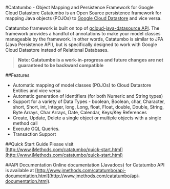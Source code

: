 #Catatumbo - Object Mapping and Persistence Framework for Google Cloud Datastore 
Catatumbo is an Open Source persistence framework for mapping Java objects (POJOs) to 
[Google Cloud Datastore](https://cloud.google.com/datastore/) and vice versa. 

Catatumbo framework is built on top of 
[gcloud-java-datasource API](https://github.com/GoogleCloudPlatform/gcloud-java/tree/master/gcloud-java-datastore). 
The framework provides a handful of annotations to make your model classes manageable by the framework. In other words, 
Catatumbo is similar to JPA (Java Persistence API), but is specifically designed to work with Google Cloud Datastore 
instead of Relational Databases.  

> **Note: Catatumbo is a work-in-progress and future changes are not guaranteed to be backward compatible**

##Features
* Automatic mapping of model classes (POJOs) to Cloud Datastore Entities and vice versa
* Automatic generation of Identifiers (for both Numeric and String types)  
* Support for a variety of Data Types - boolean, Boolean, char, Character, short, Short, int, Integer, long, Long, float, Float, double, Double, String, Byte Arrays, Char 
Arrays, Date, Calendar, Keys/Key References
* Create, Update, Delete a single object or multiple objects with a single method call
* Execute GQL Queries. 
* Transaction Support  

##Quick Start Guide 
Please visit [http://www.jMethods.com/catatumbo/quick-start.html](http://www.jMethods.com/catatumbo/quick-start.html)

##API Documentation 
Online documentation (Javadocs) for Catatumbo API is available at [http://www.jmethods.com/catatumbo/api-documentation.html](http://www.jmethods.com/catatumbo/api-documentation.html). 